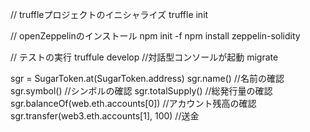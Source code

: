 // truffleプロジェクトのイニシャライズ
truffle init

// openZeppelinのインストール 
npm init -f 
npm install zeppelin-solidity


// テストの実行
truffule develop //対話型コンソールが起動
migrate

sgr = SugarToken.at(SugarToken.address)
sgr.name() //名前の確認
sgr.symbol() //シンボルの確認
sgr.totalSupply() //総発行量の確認
sgr.balanceOf(web.eth.accounts[0]) //アカウント残高の確認
sgr.transfer(web3.eth.accounts[1], 100) //送金

